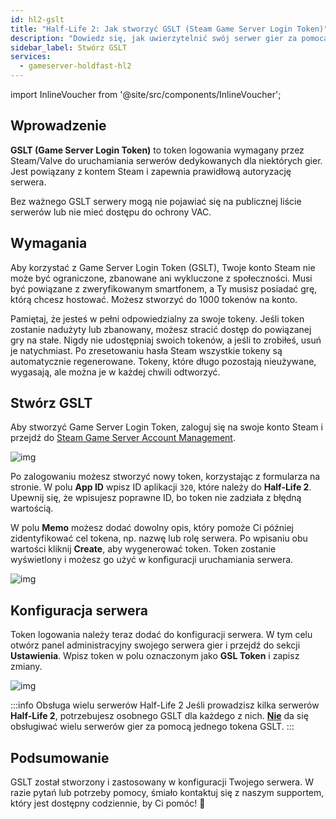 ```yaml
---
id: hl2-gslt
title: "Half-Life 2: Jak stworzyć GSLT (Steam Game Server Login Token)"
description: "Dowiedz się, jak uwierzytelnić swój serwer gier za pomocą Steam Game Server Login Token, aby poprawnie wyświetlał się na liście i miał ochronę VAC → Sprawdź teraz"
sidebar_label: Stwórz GSLT
services:
  - gameserver-holdfast-hl2
---
```


import InlineVoucher from '@site/src/components/InlineVoucher';



## Wprowadzenie

**GSLT (Game Server Login Token)** to token logowania wymagany przez Steam/Valve do uruchamiania serwerów dedykowanych dla niektórych gier. Jest powiązany z kontem Steam i zapewnia prawidłową autoryzację serwera.

Bez ważnego GSLT serwery mogą nie pojawiać się na publicznej liście serwerów lub nie mieć dostępu do ochrony VAC.

<InlineVoucher />



## Wymagania

Aby korzystać z Game Server Login Token (GSLT), Twoje konto Steam nie może być ograniczone, zbanowane ani wykluczone z społeczności. Musi być powiązane z zweryfikowanym smartfonem, a Ty musisz posiadać grę, którą chcesz hostować. Możesz stworzyć do 1000 tokenów na konto.

Pamiętaj, że jesteś w pełni odpowiedzialny za swoje tokeny. Jeśli token zostanie nadużyty lub zbanowany, możesz stracić dostęp do powiązanej gry na stałe. Nigdy nie udostępniaj swoich tokenów, a jeśli to zrobiłeś, usuń je natychmiast. Po zresetowaniu hasła Steam wszystkie tokeny są automatycznie regenerowane. Tokeny, które długo pozostają nieużywane, wygasają, ale można je w każdej chwili odtworzyć.



## Stwórz GSLT
Aby stworzyć Game Server Login Token, zaloguj się na swoje konto Steam i przejdź do [Steam Game Server Account Management](https://steamcommunity.com/dev/managegameservers).


![img](https://screensaver01.zap-hosting.com/index.php/s/WaMsyscboqCtNHA/preview)

Po zalogowaniu możesz stworzyć nowy token, korzystając z formularza na stronie. W polu **App ID** wpisz ID aplikacji `320`, które należy do **Half-Life 2**. Upewnij się, że wpisujesz poprawne ID, bo token nie zadziała z błędną wartością.

W polu **Memo** możesz dodać dowolny opis, który pomoże Ci później zidentyfikować cel tokena, np. nazwę lub rolę serwera. Po wpisaniu obu wartości kliknij **Create**, aby wygenerować token. Token zostanie wyświetlony i możesz go użyć w konfiguracji uruchamiania serwera.

![img](https://screensaver01.zap-hosting.com/index.php/s/zBBPASS24oqRAfr/download)

## Konfiguracja serwera

Token logowania należy teraz dodać do konfiguracji serwera. W tym celu otwórz panel administracyjny swojego serwera gier i przejdź do sekcji **Ustawienia**. Wpisz token w polu oznaczonym jako **GSL Token** i zapisz zmiany.

![img](https://screensaver01.zap-hosting.com/index.php/s/tzJiT4nTZo2nWMz/preview)

:::info Obsługa wielu serwerów Half-Life 2
Jeśli prowadzisz kilka serwerów **Half-Life 2**, potrzebujesz osobnego GSLT dla każdego z nich. <u>**Nie**</u> da się obsługiwać wielu serwerów gier za pomocą jednego tokena GSLT.
:::



## Podsumowanie

GSLT został stworzony i zastosowany w konfiguracji Twojego serwera. W razie pytań lub potrzeby pomocy, śmiało kontaktuj się z naszym supportem, który jest dostępny codziennie, by Ci pomóc! 🙂

<InlineVoucher />